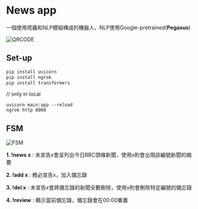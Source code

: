 # News app

一個使用爬蟲和NLP模組構成的機器人，NLP使用Google-pretrained(**Pegasus**)

![QRCODE](https://qr-official.line.me/sid/L/202ibjia.png)

## Set-up


```bash
pip install uvicorn
pip install ngrok
pip install transformers
```
// only in local
```
uvicorn main:app --reload
ngrok http 8000
```

## FSM

![FSM](https://i.imgur.com/FlWk4Rn.png)

**1. !news x** :  未宣告x會呈列出今日BBC頭條新聞，使用x則會出現該編號新聞的摘要

**2. !add x** :   務必宣告x，加入備忘錄

**3. !del x** :   未宣告x會將備忘錄的新聞全數刪除，使用x則會刪除特定編號的備忘錄

**4. !review** :  顯示當前備忘錄，備忘錄會在00:00重置
